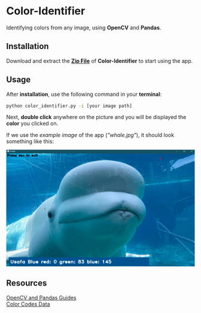 # Color-Identifier
Identifying colors from any image, using **OpenCV** and **Pandas**.


## Installation

Download and extract the [**Zip File**](https://github.com/TunsTudor-Mircea/Color-Identifier/archive/refs/heads/main.zip) of **Color-Identifier** to start using the app.



## Usage
After **installation**, use the following command in your **terminal**:
```bash
python color_identifier.py -i [your image path]
```

Next, **double click** anywhere on the picture and you will be displayed the **color** you clicked on.

If we use the *example image* of the app (*"whale.jpg"*), it should look something like this:

![Example](https://github.com/TunsTudor-Mircea/Color-Identifier/blob/main/example_result.png?raw=true)

## Resources

[OpenCV and Pandas Guides](https://data-flair.training/)\
[Color Codes Data](https://github.com/codebrainz/color-names/tree/master)
